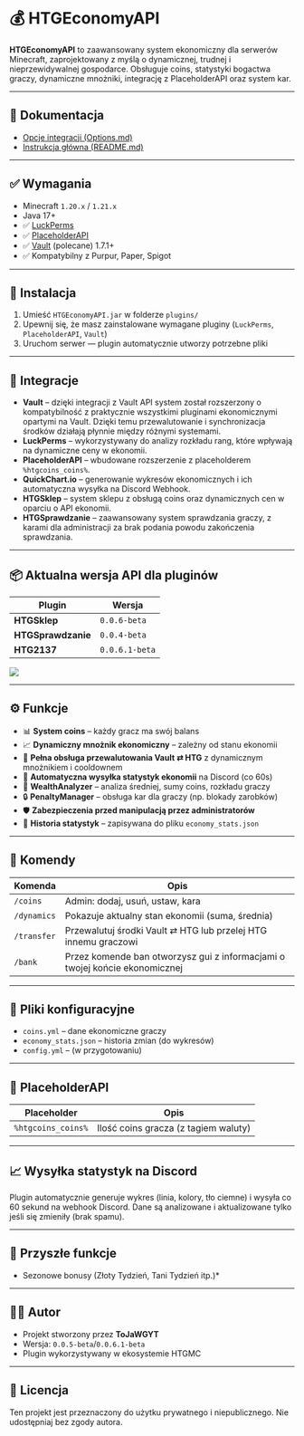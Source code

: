 # 💰 HTGEconomyAPI

**HTGEconomyAPI** to zaawansowany system ekonomiczny dla serwerów Minecraft, zaprojektowany z myślą o dynamicznej, trudnej i nieprzewidywalnej gospodarce. Obsługuje coins, statystyki bogactwa graczy, dynamiczne mnożniki, integrację z PlaceholderAPI oraz system kar.

---

## 📄 Dokumentacja

- [Opcje integracji (Options.md)](Options.md)
- [Instrukcja główna (README.md)](README.md)

---

## ✅ Wymagania

- Minecraft `1.20.x` / `1.21.x`  
- Java 17+  
- ✅ [LuckPerms](https://luckperms.net)  
- ✅ [PlaceholderAPI](https://www.spigotmc.org/resources/placeholderapi.6245/)  
- ✅ [Vault](https://www.spigotmc.org/resources/vault.34315/) (polecane) 1.7.1+  
- ✅ Kompatybilny z Purpur, Paper, Spigot  

---

## 🔧 Instalacja

1. Umieść `HTGEconomyAPI.jar` w folderze `plugins/`  
2. Upewnij się, że masz zainstalowane wymagane pluginy (`LuckPerms`, `PlaceholderAPI`, `Vault`)  
3. Uruchom serwer — plugin automatycznie utworzy potrzebne pliki  

---

## 🔌 Integracje

- **Vault** – dzięki integracji z Vault API system został rozszerzony o kompatybilność z praktycznie wszystkimi pluginami ekonomicznymi opartymi na Vault. Dzięki temu przewalutowanie i synchronizacja środków działają płynnie między różnymi systemami.  
- **LuckPerms** – wykorzystywany do analizy rozkładu rang, które wpływają na dynamiczne ceny w ekonomii.  
- **PlaceholderAPI** – wbudowane rozszerzenie z placeholderem `%htgcoins_coins%`.  
- **QuickChart.io** – generowanie wykresów ekonomicznych i ich automatyczna wysyłka na Discord Webhook.  
- **HTGSklep** – system sklepu z obsługą coins oraz dynamicznych cen w oparciu o API ekonomii.  
- **HTGSprawdzanie** – zaawansowany system sprawdzania graczy, z karami dla administracji za brak podania powodu zakończenia sprawdzania.  

---

## 📦 Aktualna wersja API dla pluginów

| Plugin            | Wersja       |
|-------------------|--------------|
| **HTGSklep**       | `0.0.6-beta` |
| **HTGSprawdzanie** | `0.0.4-beta` |
| **HTG2137** | `0.0.6.1-beta` |

[![](https://jitpack.io/v/WaleonGames/HTGEconomyAPI.svg)](https://jitpack.io/#WaleonGames/HTGEconomyAPI)

---

## ⚙️ Funkcje

- 📊 **System coins** – każdy gracz ma swój balans  
- 📈 **Dynamiczny mnożnik ekonomiczny** – zależny od stanu ekonomii  
- 🔁 **Pełna obsługa przewalutowania Vault ⇄ HTG** z dynamicznym mnożnikiem i cooldownem  
- 📡 **Automatyczna wysyłka statystyk ekonomii** na Discord (co 60s)  
- 🧠 **WealthAnalyzer** – analiza średniej, sumy coins, rozkładu graczy  
- 🔒 **PenaltyManager** – obsługa kar dla graczy (np. blokady zarobków)  
- 🛡️ **Zabezpieczenia przed manipulacją przez administratorów**  
- 🧾 **Historia statystyk** – zapisywana do pliku `economy_stats.json`  

---

## 🔎 Komendy

| Komenda        | Opis                                             |
|----------------|--------------------------------------------------|
| `/coins`       | Admin: dodaj, usuń, ustaw, kara                   |
| `/dynamics`    | Pokazuje aktualny stan ekonomii (suma, średnia)  |
| `/transfer`    | Przewalutuj środki Vault ⇄ HTG lub przelej HTG innemu graczowi |
| `/bank`    | Przez komende ban otworzysz gui z informacjami o twojej końcie ekonomicznej |

---

## 📂 Pliki konfiguracyjne

- `coins.yml` – dane ekonomiczne graczy  
- `economy_stats.json` – historia zmian (do wykresów)  
- `config.yml` – (w przygotowaniu)  

---

## 🧪 PlaceholderAPI

| Placeholder              | Opis                                  |
|--------------------------|----------------------------------------|
| `%htgcoins_coins%`       | Ilość coins gracza (z tagiem waluty)   |

---

## 📈 Wysyłka statystyk na Discord

Plugin automatycznie generuje wykres (linia, kolory, tło ciemne) i wysyła co 60 sekund na webhook Discord. Dane są analizowane i aktualizowane tylko jeśli się zmieniły (brak spamu).

---

## 📌 Przyszłe funkcje

- Sezonowe bonusy (Złoty Tydzień, Tani Tydzień itp.)*

---

## 👨‍💻 Autor

- Projekt stworzony przez **ToJaWGYT**  
- Wersja: `0.0.5-beta`/`0.0.6.1-beta`  
- Plugin wykorzystywany w ekosystemie HTGMC  

---

## 🧾 Licencja

Ten projekt jest przeznaczony do użytku prywatnego i niepublicznego. Nie udostępniaj bez zgody autora.
